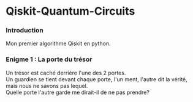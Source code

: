 # Qiskit-Quantum-Circuits

### Introduction
Mon premier algorithme Qiskit en python.

### Enigme 1 : La porte du trésor
Un trésor est caché derrière l'une des 2 portes.\
Un guardien se tient devant chaque porte, l'un ment, l'autre dit la vérité, mais nous ne savons pas lequel.\
Quelle porte l'autre garde me dirait-il de ne pas prendre?
